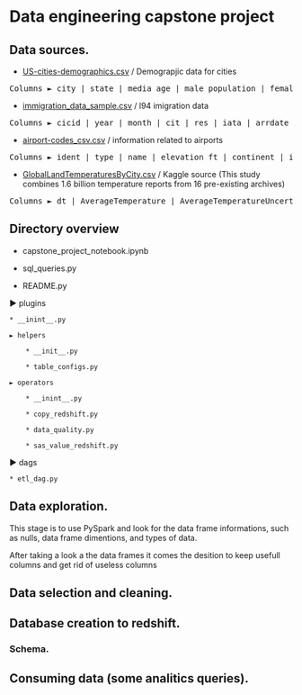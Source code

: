 # Data engineering capstone project

## Data sources.

* <a href= "https://public.opendatasoft.com/explore/dataset/us-cities-demographics/export/">US-cities-demographics.csv</a> / Demograpjic data for cities

<pre>Columns ► city | state | media_age | male_population | female_population | total_population | num_veterans | foreign_born | average_household_size | state_code | race | count</pre>

* <a href= "https://www.trade.gov/national-travel-and-tourism-office">immigration_data_sample.csv</a> / l94 imigration data

<pre>Columns ► cicid | year | month | cit | res | iata | arrdate | mode | addr | depdate | bir | visa | coun | dtadfil | visapost | occup | entdepa | entdepd | entdepu | matflag | biryear | dtaddto | gender | insnum | airline | admnum | fltno | visatype</pre>

* <a href= "https://datahub.io/core/airport-codes#data">airport-codes_csv.csv</a> / information related to airports

<pre>Columns ► ident | type | name | elevation_ft | continent | iso_country | iso_region | municipality | gps_code | iata_code | local_code | coordinates</pre>

* <a href= "https://www.kaggle.com/berkeleyearth/climate-change-earth-surface-temperature-data">GlobalLandTemperaturesByCity.csv</a> / Kaggle source (This study combines 1.6 billion temperature reports from 16 pre-existing archives)

<pre>Columns ► dt | AverageTemperature | AverageTemperatureUncertainity | City | Country | Latitude | Longitude</pre>

## Directory overview

* capstone_project_notebook.ipynb

* sql_queries.py

* README.py

► plugins

    * __inint__.py

    ► helpers

        * __init__.py

        * table_configs.py

    ► operators

        * __inint__.py

        * copy_redshift.py

        * data_quality.py

        * sas_value_redshift.py

► dags

    * etl_dag.py

## Data exploration.

This stage is to use PySpark and look for the data frame informations, such as nulls, data frame dimentions, and types of data.

After taking a look a the data frames it comes the desition to keep usefull columns and get rid of useless columns

## Data selection and cleaning.



## Database creation to redshift.



### Schema.



## Consuming data (some analitics queries).






